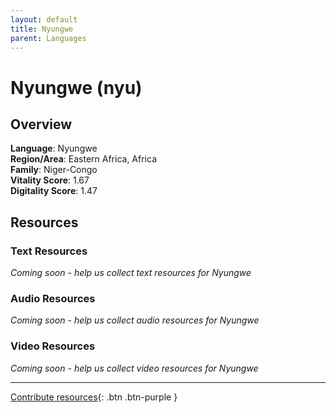 ```yaml
---
layout: default
title: Nyungwe
parent: Languages
---
```


# Nyungwe (nyu)

## Overview

**Language**: Nyungwe  
**Region/Area**: Eastern Africa, Africa  
**Family**: Niger-Congo  
**Vitality Score**: 1.67  
**Digitality Score**: 1.47  

## Resources

### Text Resources
*Coming soon - help us collect text resources for Nyungwe*

### Audio Resources
*Coming soon - help us collect audio resources for Nyungwe*

### Video Resources
*Coming soon - help us collect video resources for Nyungwe*

---

[Contribute resources](https://fairtrain.github.io/){: .btn .btn-purple }
